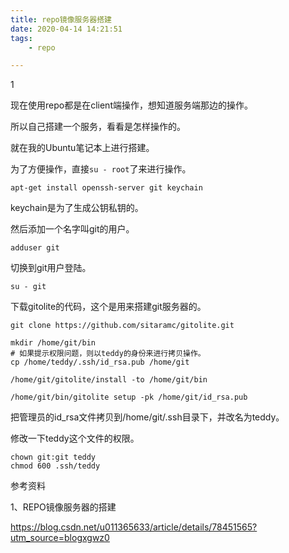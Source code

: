 ```yaml
---
title: repo镜像服务器搭建
date: 2020-04-14 14:21:51
tags:
	- repo

---
```


1

现在使用repo都是在client端操作，想知道服务端那边的操作。

所以自己搭建一个服务，看看是怎样操作的。

就在我的Ubuntu笔记本上进行搭建。

为了方便操作，直接`su - root`了来进行操作。

```
apt-get install openssh-server git keychain
```

keychain是为了生成公钥私钥的。

然后添加一个名字叫git的用户。

```
adduser git
```

切换到git用户登陆。

```
su - git
```

下载gitolite的代码，这个是用来搭建git服务器的。

```
git clone https://github.com/sitaramc/gitolite.git
```

```
mkdir /home/git/bin
# 如果提示权限问题，则以teddy的身份来进行拷贝操作。
cp /home/teddy/.ssh/id_rsa.pub /home/git
```

```
/home/git/gitolite/install -to /home/git/bin
```

```
/home/git/bin/gitolite setup -pk /home/git/id_rsa.pub
```

把管理员的id_rsa文件拷贝到/home/git/.ssh目录下，并改名为teddy。

修改一下teddy这个文件的权限。

```
chown git:git teddy
chmod 600 .ssh/teddy
```





参考资料

1、REPO镜像服务器的搭建

https://blog.csdn.net/u011365633/article/details/78451565?utm_source=blogxgwz0